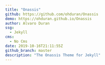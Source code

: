```yaml
---
title: "Onassis"
github: https://github.com/ohduran/Onassis
demo: https://ohduran.github.io/Onassis
author: Alvaro Duran
ssg:
  - Jekyll
cms:
  - No Cms
date: 2019-10-16T21:11:55Z
github_branch: master
description: "The Onassis Theme for Jekyll"
---
```

